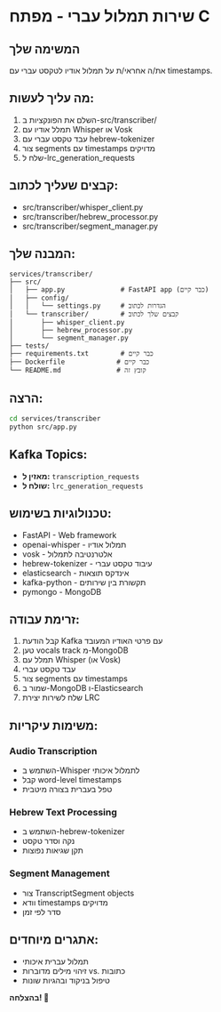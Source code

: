 # שירות תמלול עברי - מפתח C

## המשימה שלך
את/ה אחראי/ת על תמלול אודיו לטקסט עברי עם timestamps.

## מה עליך לעשות:
1. השלם את הפונקציות ב-src/transcriber/
2. תמלל אודיו עם Whisper או Vosk
3. עבד טקסט עברי עם hebrew-tokenizer
4. צור segments עם timestamps מדויקים
5. שלח ל-lrc_generation_requests

## קבצים שעליך לכתוב:
- src/transcriber/whisper_client.py
- src/transcriber/hebrew_processor.py
- src/transcriber/segment_manager.py

## המבנה שלך:
```
services/transcriber/
├── src/
│   ├── app.py              # FastAPI app (כבר קיים)
│   ├── config/
│   │   └── settings.py     # הגדרות לכתוב
│   └── transcriber/        # קבצים שלך לכתוב
│       ├── whisper_client.py
│       ├── hebrew_processor.py
│       └── segment_manager.py
├── tests/
├── requirements.txt        # כבר קיים
├── Dockerfile             # כבר קיים
└── README.md              # קובץ זה
```

## הרצה:
```bash
cd services/transcriber
python src/app.py
```

## Kafka Topics:
- **מאזין ל:** `transcription_requests`
- **שולח ל:** `lrc_generation_requests`

## טכנולוגיות בשימוש:
- FastAPI - Web framework
- openai-whisper - תמלול אודיו
- vosk - אלטרנטיבה לתמלול
- hebrew-tokenizer - עיבוד טקסט עברי
- elasticsearch - אינדקס תוצאות
- kafka-python - תקשורת בין שירותים
- pymongo - MongoDB

## זרימת עבודה:
1. קבל הודעת Kafka עם פרטי האודיו המעובד
2. טען vocals track מ-MongoDB
3. תמלל עם Whisper (או Vosk)
4. עבד טקסט עברי
5. צור segments עם timestamps
6. שמור ב-MongoDB ו-Elasticsearch
7. שלח לשירות יצירת LRC

## משימות עיקריות:
### Audio Transcription
- השתמש ב-Whisper לתמלול איכותי
- קבל word-level timestamps
- טפל בעברית בצורה מיטבית

### Hebrew Text Processing
- השתמש ב-hebrew-tokenizer
- נקה וסדר טקסט
- תקן שגיאות נפוצות

### Segment Management
- צור TranscriptSegment objects
- וודא timestamps מדויקים
- סדר לפי זמן

## אתגרים מיוחדים:
- תמלול עברית איכותי
- זיהוי מילים מדוברות vs. כתובות
- טיפול בניקוד ובהגיות שונות

**בהצלחה! 🎵**
